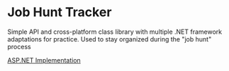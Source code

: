 # Job Hunt Tracker
Simple API and cross-platform class library with multiple .NET framework adaptations for practice.
Used to stay organized during the "job hunt" process

[ASP.NET Implementation](https://jobhunttrackerasp.azurewebsites.net/Home/ViewJobs)
